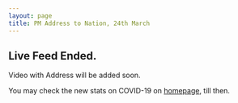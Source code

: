 ```yaml
---
layout: page
title: PM Address to Nation, 24th March 
---
```

## Live Feed Ended.
Video with Address will be added soon.

You may check the new stats on COVID-19 on [homepage](https://covid19updates-india.bhooraj.com/), till then.
